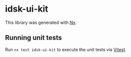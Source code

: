 # idsk-ui-kit

This library was generated with [Nx](https://nx.dev).

## Running unit tests

Run `nx test idsk-ui-kit` to execute the unit tests via [Vitest](https://vitest.dev/).
